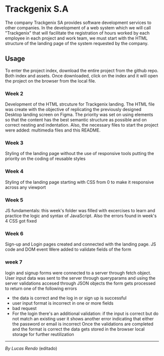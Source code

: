 # Trackgenix S.A
The company Trackgenix SA provides software development services to other companies.
In the development of a web system which we will call "Trackgenix" that will facilitate the
registration of hours worked by each employee in each project and work team, we must start with the
HTML structure of the landing page of the system requested by the company.

## Usage
To enter the project index, download the entire project from the github repo. Both index and assets. Once downloaded, click on the index and it will open the project on the browser from the local file.

### Week 2
Development of the HTML strcuture for Trackgenix landing. The HTML file was create with the objective of replicating the previously designed Desktop landing screen on Figma. The priority was set on using elements so that the content has the best semantic structure as possible and on correct nesting and indentation.
Also, the necessary files to start the project were added: multimedia files and this README.

### Week 3
Styling of the landing page without the use of responsive tools putting the priority on the coding of reusable styles

### Week 4
Styling of the landing page starting with CSS from 0 to make it responsive across any viewport

### Week 5
JS fundamentals: this week's folder was filled with excercises to learn and practice the logic and syntax of JavaScript. Also the errors found in week's 4 CSS got fixed

### Week 6
Sign-up and Login pages created and connected with the landing page. JS code and DOM event Were added to validate fields of the form

### week 7
login and signup forms were connected to a server through fetch object. User input data was sent to the server through queryparams and using the server validations accesed through JSON objects the form gets processed to return one of the following errors 
- the data is correct and the log in or sign up is successful
- user input format is incorrect in one or more fields
- bad request
- For the login there's an additional validation: if the input is correct but do not match an existing user it shows another error indicating that either the password or email is incorrect
Once the validations are completed and the format is correct the data gets stored in the browser local storage for further reutilization

---
_By Lucas Rendo_ (editado) 